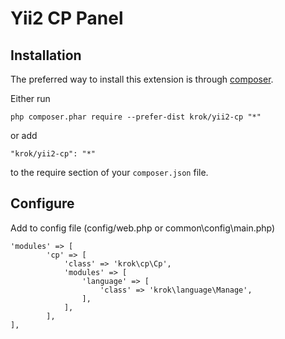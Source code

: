 Yii2 CP Panel
=================

Installation
------------

The preferred way to install this extension is through [composer](http://getcomposer.org/download/).

Either run

```
php composer.phar require --prefer-dist krok/yii2-cp "*"
```

or add

```
"krok/yii2-cp": "*"
```

to the require section of your `composer.json` file.

Configure
-----------------

Add to config file (config/web.php or common\config\main.php)

```
'modules' => [
        'cp' => [
            'class' => 'krok\cp\Cp',
            'modules' => [
                'language' => [
                    'class' => 'krok\language\Manage',
                ],
            ],
        ],
],
```

